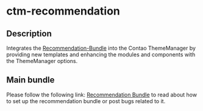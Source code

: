 # ctm-recommendation

## Description
Integrates the [Recommendation-Bundle](https://github.com/oveleon/contao-recommendation-bundle) into the Contao ThemeManager by providing new templates and enhancing the
modules and components with the ThemeManager options.

## Main bundle
Please follow the following link: [Recommendation Bundle](https://github.com/oveleon/contao-recommendation-bundle#contao-recommendation-bundle)
to read about how to set up the recommendation bundle or post bugs related to it.
